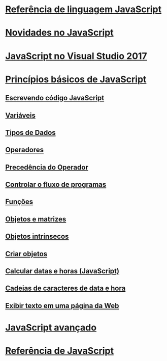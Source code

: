# [Referência de linguagem JavaScript](javascript-language-reference.md)
# [Novidades no JavaScript](what-s-new-in-javascript.md)
# [JavaScript no Visual Studio 2017](javascript-in-vs-2017.md)
# [Princípios básicos de JavaScript](javascript-fundamentals.md)
## [Escrevendo código JavaScript](writing-javascript-code.md)
## [Variáveis](variables-javascript.md)
## [Tipos de Dados](data-types-javascript.md)
## [Operadores](operators-javascript.md)
## [Precedência do Operador](operator-subtractprecedence-javascript.md)
## [Controlar o fluxo de programas](controlling-program-flow-javascript.md)
## [Funções](functions-javascript.md)
## [Objetos e matrizes](objects-and-arrays-javascript.md)
## [Objetos intrínsecos](intrinsic-objects-javascript.md)
## [Criar objetos](creating-objects-javascript.md)
## [Calcular datas e horas (JavaScript)](calculating-dates-and-times-javascript.md)
## [Cadeias de caracteres de data e hora](date-and-time-strings-javascript.md)
## [Exibir texto em uma página da Web](displaying-text-in-a-webpage-javascript.md)
# [JavaScript avançado](advanced/TOC.md)
# [Referência de JavaScript](reference/TOC.md)